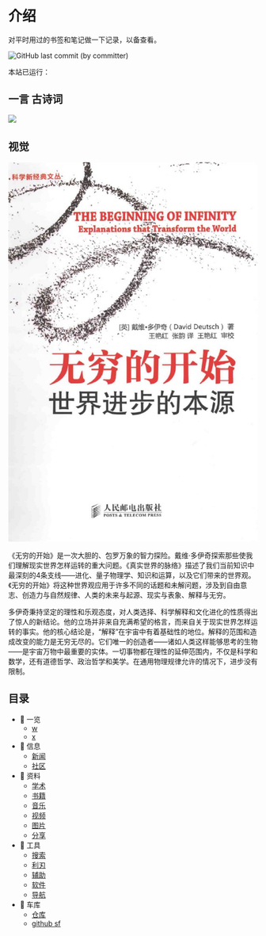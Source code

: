 # 介绍

对平时用过的书签和笔记做一下记录，以备查看。

![GitHub last commit (by committer)](https://img.shields.io/github/last-commit/dingeral/net_note)

<span
    id="time">本站已运行：
    <span
    id="span_dt_dt"
    >
</span>

<!-- (考虑到`学习`模块属于文档类，故迁移到`notion`中.) -->

<!-- 现在主要使用 Notion，故这里只做基本维护。（2021.3.30） -->

## 一言 古诗词

<div
    align=left>
    <img
    src="https://v1.jinrishici.com/all.svg?font-size=20&spacing=4"

<!-- ![今日诗词](https://v2.jinrishici.com/one.svg) -->

<!-- <img alt="今日诗词" src="https://v2.jinrishici.com/one.svg?font-size=24&spacing=4" style="max-width:100%; display: block; margin: 0 auto;"> -->

## 视觉

![ima](ima/20231107.png "30%")

《无穷的开始》是一次大胆的、包罗万象的智力探险。戴维·多伊奇探索那些使我们理解现实世界怎样运转的重大问题。《真实世界的脉络》描述了我们当前知识中最深刻的4条支线——进化、量子物理学、知识和运算，以及它们带来的世界观。《无穷的开始》将这种世界观应用于许多不同的话题和未解问题，涉及到自由意志、创造力与自然规律、人类的未来与起源、现实与表象、解释与无穷。

多伊奇秉持坚定的理性和乐观态度，对人类选择、科学解释和文化进化的性质得出了惊人的新结论。他的立场并非来自充满希望的格言，而来自关于现实世界怎样运转的事实。他的核心结论是，“解释”在宇宙中有着基础性的地位。解释的范围和造成改变的能力是无穷无尽的。它们唯一的创造者——诸如人类这样能够思考的生物——是宇宙万物中最重要的实体。一切事物都在理性的延伸范围内，不仅是科学和数学，还有道德哲学、政治哲学和美学。在通用物理规律允许的情况下，进步没有限制。

## 目录

- 📁 一览
  - [w](/一览/w.md)  
  - [x](/一览/x.md)
- 📁 信息
  - [新闻](/信息/新闻.md)
  - [社区](/信息/community.md)
- 📁 资料
  - [学术](/zy/xs.md)
  - [书籍](/zy/books.md)
  - [音乐](/zy/音乐.md)
  - [视频](/zy/视频.md)
  - [图片](/zy/图片.md)
  - [分享](/zy/share.md)
- 📁 工具
  - [搜索](/tools/s&d.md)
  - [利刃](tools/利刃.md)
  - [辅助](/tools/辅助.md)
  - [软件](/tools/软件.md)
  - [导航](tools/导航.md)
- 📁 车库
  - [仓库](/车库/仓库.md)
  - [github sf](/车库/gifs.md)
